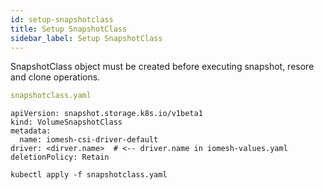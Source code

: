 ```yaml
---
id: setup-snapshotclass
title: Setup SnapshotClass
sidebar_label: Setup SnapshotClass
---
```


SnapshotClass object must be created before executing snapshot, resore and clone operations.

```yaml
snapshotclass.yaml
```

```output
apiVersion: snapshot.storage.k8s.io/v1beta1
kind: VolumeSnapshotClass
metadata:
  name: iomesh-csi-driver-default
driver: <dirver.name>  # <-- driver.name in iomesh-values.yaml
deletionPolicy: Retain
```

```shell
kubectl apply -f snapshotclass.yaml
```

